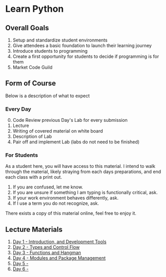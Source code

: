 # Learn Python

## Overall Goals
1. Setup and standardize student environments
1. Give attendees a basic foundation to launch their learning journey
3. Introduce students to programming
3. Create a first opportunity for students to decide if programming is for them
4. Market Code Guild

## Form of Course
Below is a description of what to expect

### Every Day
0. Code Review previous Day's Lab for every submission
1. Lecture
2. Writing of covered material on white board
3. Description of Lab
4. Pair off and implement Lab (labs do not need to be finished)

### For Students
As a student here, you will have access to this material. I intend to walk through the material, likely straying from each days preparations, and end each class with a print out.

1. If you are confused, let me know.
2. If you are unsure if something I am typing is functionally critical, ask.
3. If your work environment behaves differently, ask.
4. If I use a term you do not recognize, ask.

There exists a copy of this material online, feel free to enjoy it.

## Lecture Materials
1. [Day 1 - Introduction, and Development Tools](./1DAY.md)
2. [Day 2 - Types and Control Flow](./2DAY.md)
3. [Day 3 - Functions and Hangman](./3DAY.md)
4. [Day 4 - Modules and Package Management](./4DAY.md)
4. [Day 5 - ](./5DAY.md)
4. [Day 6 - ](./6DAY.md)

